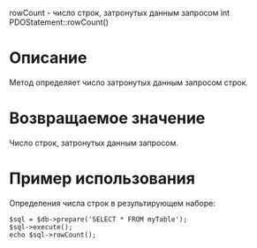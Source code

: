 rowCount - число строк, затронутых данным запросом
    int PDOStatement::rowCount()

Описание
========

Метод определяет число затронутых данным запросом строк.

Возвращаемое значение
=====================

Число строк, затронутых данным запросом.

Пример использования
====================

Определения числа строк в результирующем наборе:

    $sql = $db->prepare('SELECT * FROM myTable');
    $sql->execute();
    echo $sql->rowCount();
